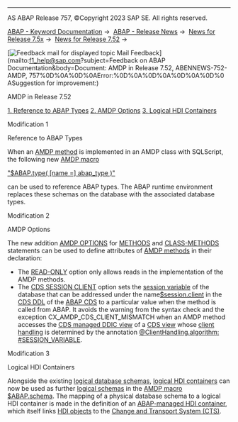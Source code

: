   

* * *

AS ABAP Release 757, ©Copyright 2023 SAP SE. All rights reserved.

[ABAP - Keyword Documentation](javascript:call_link\('abenabap.htm'\)) →  [ABAP - Release News](javascript:call_link\('abennews.htm'\)) →  [News for Release 7.5x](javascript:call_link\('abennews-75.htm'\)) →  [News for Release 7.52](javascript:call_link\('abennews-752.htm'\)) → 

 [![](Mail.gif?object=Mail.gif&sap-language=EN "Feedback mail for displayed topic") Mail Feedback](mailto:f1_help@sap.com?subject=Feedback on ABAP Documentation&body=Document: AMDP in Release 7.52, ABENNEWS-752-AMDP, 757%0D%0A%0D%0AError:%0D%0A%0D%0A%0D%0A%0D%0
ASuggestion for improvement:)

AMDP in Release 7.52

[1\. Reference to ABAP Types](#!ABAP_MODIFICATION_1@1@)
[2\. AMDP Options](#!ABAP_MODIFICATION_2@2@)
[3\. Logical HDI Containers](#!ABAP_MODIFICATION_3@3@)

Modification 1   

Reference to ABAP Types

When an [AMDP method](javascript:call_link\('abenamdp_method_glosry.htm'\) "Glossary Entry") is implemented in an AMDP class with SQLScript, the following new [AMDP macro](javascript:call_link\('abenamdp_macro_glosry.htm'\) "Glossary Entry")

["$ABAP.type( \[name =\] abap\_type )"](javascript:call_link\('abenamdp_abap_types.htm'\))

can be used to reference ABAP types. The ABAP runtime environment replaces these schemas on the database with the associated database types.

Modification 2   

AMDP Options

The new addition [AMDP OPTIONS](javascript:call_link\('abapmethods_amdp_options.htm'\)) for [METHODS](javascript:call_link\('abapmethods.htm'\)) and [CLASS-METHODS](javascript:call_link\('abapclass-methods.htm'\)) statements can be used to define attributes of [AMDP methods](javascript:call_link\('abenamdp_method_glosry.htm'\) "Glossary Entry") in their declaration:

-   The [READ-ONLY](javascript:call_link\('abapmethods_amdp_options.htm'\)) option only allows reads in the implementation of the AMDP methods.
-   The [CDS SESSION CLIENT](javascript:call_link\('abapmethods_amdp_options.htm'\)) option sets the [session variable](javascript:call_link\('abensession_variable_glosry.htm'\) "Glossary Entry") of the database that can be addressed under the name[$session.client](javascript:call_link\('abencds_session_variable_v1.htm'\)) in the [CDS DDL](javascript:call_link\('abencds_ddl_glosry.htm'\) "Glossary Entry") of the [ABAP CDS](javascript:call_link\('abenabap_cds_glosry.htm'\) "Glossary Entry") to a particular value when the method is called from ABAP. It avoids the warning from the syntax check and the exception CX\_AMDP\_CDS\_CLIENT\_MISMATCH when an AMDP method accesses the [CDS managed DDIC view](javascript:call_link\('abencds_mngdddic_view_glosry.htm'\) "Glossary Entry") of a [CDS view](javascript:call_link\('abencds_view_glosry.htm'\) "Glossary Entry") whose [client handling](javascript:call_link\('abencds_view_client_handling_v1.htm'\)) is determined by the annotation [@ClientHandling.algorithm: #SESSION\_VARIABLE](javascript:call_link\('abencds_view_client_handling_v1.htm'\)).

Modification 3   

Logical HDI Containers

Alongside the existing [logical database schemas](javascript:call_link\('abenlogical_database_schema_glosry.htm'\) "Glossary Entry"), [logical HDI containers](javascript:call_link\('abenlogical_hdi_container_glosry.htm'\) "Glossary Entry") can now be used as further [logical schemas](javascript:call_link\('abenlogical_schema_glosry.htm'\) "Glossary Entry") in the [AMDP macro](javascript:call_link\('abenamdp_macro_glosry.htm'\) "Glossary Entry") [$ABAP.schema](javascript:call_link\('abenamdp_logical_db_schemas.htm'\)). The mapping of a physical database schema to a logical HDI container is made in the definition of an [ABAP-managed HDI container](javascript:call_link\('abenamhc_glosry.htm'\) "Glossary Entry"), which itself links [HDI objects](javascript:call_link\('abenhdi_object_glosry.htm'\) "Glossary Entry") to the [Change and Transport System (CTS)](javascript:call_link\('abencts_glosry.htm'\) "Glossary Entry").